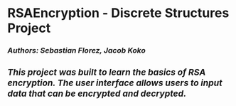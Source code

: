 RSAEncryption - Discrete Structures Project
=============================================

<h3><em>Authors: Sebastian Florez, Jacob Koko<em><h3>

This project was built to learn the basics of RSA encryption. The user interface allows users to input
data that can be encrypted and decrypted. 

